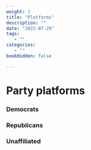 ```yaml
---
weight: 1
title: "Platforms"
description: ""
date: "2022-07-29"
tags:
   - ""
categories:
   - ""
bookHidden: false

---
```


# Party platforms

### Democrats

### Republicans

### Unaffiliated
